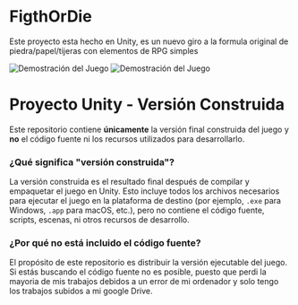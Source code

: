 # FigthOrDie
Este proyecto esta hecho en Unity, es un nuevo giro a la formula original de piedra/papel/tijeras con elementos de RPG simples

![Demostración del Juego](GIFS/fod1.gif) ![Demostración del Juego](GIFS/fod2.gif)

# Proyecto Unity - Versión Construida

Este repositorio contiene **únicamente** la versión final construida del juego y **no** el código fuente ni los recursos utilizados para desarrollarlo.

### ¿Qué significa "versión construida"?
La versión construida es el resultado final después de compilar y empaquetar el juego en Unity. Esto incluye todos los archivos necesarios para ejecutar el juego en la plataforma de destino (por ejemplo, `.exe` para Windows, `.app` para macOS, etc.), pero no contiene el código fuente, scripts, escenas, ni otros recursos de desarrollo.

### ¿Por qué no está incluido el código fuente?
El propósito de este repositorio es distribuir la versión ejecutable del juego. Si estás buscando el código fuente no es posible, puesto que perdi la mayoria de mis trabajos debidos a un error de mi ordenador y solo tengo los trabajos subidos a mi google Drive.
